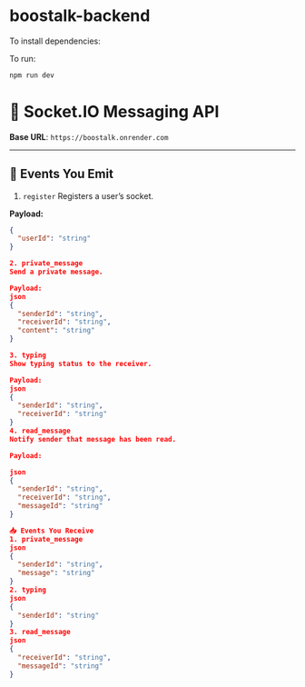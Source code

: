 # boostalk-backend

To install dependencies:

To run:

```bash
npm run dev
```


# 🧠 Socket.IO Messaging API

**Base URL**: `https://boostalk.onrender.com`

---

## 🔌 Events You Emit

1. `register`
Registers a user’s socket.

**Payload:**
```json
{
  "userId": "string"
}

2. private_message
Send a private message.

Payload:
json
{
  "senderId": "string",
  "receiverId": "string",
  "content": "string"
}

3. typing
Show typing status to the receiver.

Payload:
json
{
  "senderId": "string",
  "receiverId": "string"
}
4. read_message
Notify sender that message has been read.

Payload:

json
{
  "senderId": "string",
  "receiverId": "string",
  "messageId": "string"
}

📥 Events You Receive
1. private_message
json
{
  "senderId": "string",
  "message": "string"
}
2. typing
json
{
  "senderId": "string"
}
3. read_message
json
{
  "receiverId": "string",
  "messageId": "string"
}